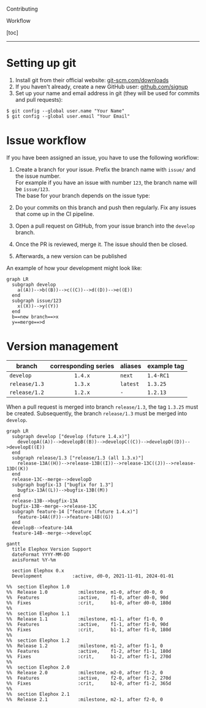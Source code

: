 <section class="hero is-primary">
  <div class="hero-body">
    <p class="title">Contributing</p>
    <p class="subtitle">Workflow</p>
  </div>
</section>

<!---{? set title = "Workflow @ Elephox" }-->

[toc]

---

# Setting up git

1. Install git from their official website: [git-scm.com/downloads](https://git-scm.com/downloads)
2. If you haven't already, create a new GitHub user: [github.com/signup](https://github.com/signup)
3. Set up your name and email address in git (they will be used for commits and pull requests):

```
$ git config --global user.name "Your Name"
$ git config --global user.email "Your Email"
```

# Issue workflow

If you have been assigned an issue, you have to use the following workflow:

1. Create a branch for your issue. Prefix the branch name with `issue/` and the issue number.  
   For example if you have an issue with number `123`, the branch name will be `issue/123`.  
   The base for your branch depends on the issue type:

3. Do your commits on this branch and push then regularly. Fix any issues that come up in the CI pipeline.
4. Open a pull request on GitHub, from your issue branch into the `develop` branch.
5. Once the PR is reviewed, merge it. The issue should then be closed.
6. Afterwards, a new version can be published

An example of how your development might look like:

```mermaid
graph LR
  subgraph develop
    a((A))-->b((B))-->c((C))-->d((D))-->e((E))
  end
  subgraph issue/123
    x((X))-->y((Y))
  end
  b==new branch==>x
  y==merge==>d
```

# Version management

| branch        | corresponding series | aliases  | example tag |
|---------------|:--------------------:|----------|-------------|
| `develop`     |       `1.4.x`        | `next`   | `1.4-RC1`   |
| `release/1.3` |       `1.3.x`        | `latest` | `1.3.25`    |
| `release/1.2` |       `1.2.x`        | `-`      | `1.2.13`    |

When a pull request is merged into branch `release/1.3`, the tag `1.3.25` must be created.
Subsequently, the branch `release/1.3` must be merged into `develop`.

```mermaid
graph LR
  subgraph develop ["develop (future 1.4.x)"]
    developA((A))-->developB((B))-->developC((C))-->developD((D))-->developE((E))
  end
  subgraph release/1.3 ["release/1.3 (all 1.3.x)"]
    release-13A((H))-->release-13B((I))-->release-13C((J))-->release-13D((K))
  end
  release-13C--merge-->developD
  subgraph bugfix-13 ["bugfix for 1.3"]
    bugfix-13A((L))-->bugfix-13B((M))
  end
  release-13B-->bugfix-13A
  bugfix-13B--merge-->release-13C
  subgraph feature-14 ["feature (future 1.4.x)"]
    feature-14A((F))-->feature-14B((G))
  end
  developB-->feature-14A
  feature-14B--merge-->developC
```

```mermaid
gantt
  title Elephox Version Support
  dateFormat YYYY-MM-DD
  axisFormat %Y-%m

  section Elephox 0.x
  Development           :active, d0-0, 2021-11-01, 2024-01-01

%%  section Elephox 1.0
%%  Release 1.0           :milestone, m1-0, after d0-0, 0
%%  Features              :active,    f1-0, after d0-0, 90d
%%  Fixes                 :crit,      b1-0, after d0-0, 180d
%%
%%  section Elephox 1.1
%%  Release 1.1           :milestone, m1-1, after f1-0, 0
%%  Features              :active,    f1-1, after f1-0, 90d
%%  Fixes                 :crit,      b1-1, after f1-0, 180d
%%
%%  section Elephox 1.2
%%  Release 1.2           :milestone, m1-2, after f1-1, 0
%%  Features              :active,    f1-2, after f1-1, 180d
%%  Fixes                 :crit,      b1-2, after f1-1, 270d
%%
%%  section Elephox 2.0
%%  Release 2.0           :milestone, m2-0, after f1-2, 0
%%  Features              :active,    f2-0, after f1-2, 270d
%%  Fixes                 :crit,      b2-0, after f1-2, 365d
%%
%%  section Elephox 2.1
%%  Release 2.1           :milestone, m2-1, after f2-0, 0
```
